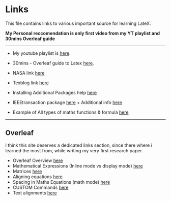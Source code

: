 # Links  
This file contains links to various important source for learning LateX.  

**My Personal reccomendation is only first video from my YT playlist and 30mins Overleaf guide**   

___  

* My youtube playlist is [here](https://www.youtube.com/playlist?list=PL8RVVGG_QGU5vdTn7QGQC9Bm_guHPwr29).

* 30mins - Overleaf guide to Latex [here](https://www.overleaf.com/learn/latex/Learn_LaTeX_in_30_minutes).
  
* NASA link [here](https://www.giss.nasa.gov/tools/latex/ltx-2.html)
  
* Texblog link [here](https://texblog.org/)   

* Installing Additional Packages help [here](https://libguides.uakron.edu/latex/packages)
   
* IEEEtransaction package [here](https://www.ctan.org/pkg/ieeetran) + Additional info [here](http://www.michaelshell.org/tex/ieeetran/)
  
* Example of All types of maths functions & formula [here](http://www.malinc.se/math/latex/basiccodeen.php)
___  
## Overleaf  

I think this site deserves a dedicated links section, since there where i learned the most from, while writing my very first research paper.  

* Overleaf Overview [here](https://www.overleaf.com/learn)
* Mathematical Expressions (Inline mode vs display mode) [here](https://www.overleaf.com/learn/latex/Mathematical_expressions)
* Matrices [here](https://www.overleaf.com/learn/latex/Matrices)
* Aligning equations [here](https://www.overleaf.com/learn/latex/Aligning%20equations%20with%20amsmath)
* Spacing in Maths Equations (math mode) [here](https://www.overleaf.com/learn/latex/Spacing_in_math_mode)
* CUSTOM Commands [here](https://www.overleaf.com/learn/latex/Commands)
* Text alignments [here](https://www.overleaf.com/learn/latex/Text_alignment)
